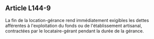 Article L144-9
----
La fin de la location-gérance rend immédiatement exigibles les dettes afférentes
à l'exploitation du fonds ou de l'établissement artisanal, contractées par le
locataire-gérant pendant la durée de la gérance.
